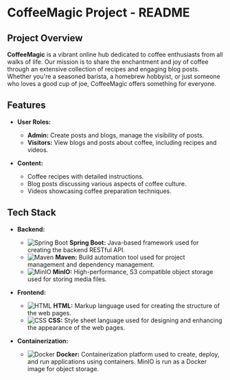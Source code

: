 # CoffeeMagic Project - README

## Project Overview

**CoffeeMagic** is a vibrant online hub dedicated to coffee enthusiasts from all walks of life. Our mission is to share the enchantment and joy of coffee through an extensive collection of recipes and engaging blog posts. Whether you're a seasoned barista, a homebrew hobbyist, or just someone who loves a good cup of joe, CoffeeMagic offers something for everyone.

## Features

- **User Roles:**
  - **Admin:** Create posts and blogs, manage the visibility of posts.
  - **Visitors:** View blogs and posts about coffee, including recipes and videos.

- **Content:**
  - Coffee recipes with detailed instructions.
  - Blog posts discussing various aspects of coffee culture.
  - Videos showcasing coffee preparation techniques.

## Tech Stack

- **Backend:**
  - ![Spring Boot](https://img.shields.io/badge/Spring%20Boot-6DB33F?logo=spring-boot&logoColor=white) **Spring Boot:** Java-based framework used for creating the backend RESTful API.
  - ![Maven](https://img.shields.io/badge/Maven-C71A36?logo=apache-maven&logoColor=white) **Maven:** Build automation tool used for project management and dependency management.
  - ![MinIO](https://img.shields.io/badge/MinIO-00A3E0?logo=minio&logoColor=white) **MinIO:** High-performance, S3 compatible object storage used for storing media files.

- **Frontend:**
  - ![HTML](https://img.shields.io/badge/HTML5-E34F26?logo=html5&logoColor=white) **HTML:** Markup language used for creating the structure of the web pages.
  - ![CSS](https://img.shields.io/badge/CSS3-1572B6?logo=css3&logoColor=white) **CSS:** Style sheet language used for designing and enhancing the appearance of the web pages.

- **Containerization:**
  - ![Docker](https://img.shields.io/badge/Docker-2496ED?logo=docker&logoColor=white) **Docker:** Containerization platform used to create, deploy, and run applications using containers. MinIO is run as a Docker image for object storage.
